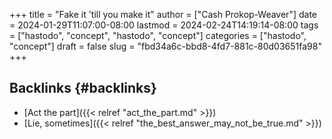+++
title = "Fake it 'till you make it"
author = ["Cash Prokop-Weaver"]
date = 2024-01-29T11:07:00-08:00
lastmod = 2024-02-24T14:19:14-08:00
tags = ["hastodo", "concept", "hastodo", "concept"]
categories = ["hastodo", "concept"]
draft = false
slug = "fbd34a6c-bbd8-4fd7-881c-80d03651fa98"
+++

## Backlinks {#backlinks}

-   [Act the part]({{< relref "act_the_part.md" >}})
-   [Lie, sometimes]({{< relref "the_best_answer_may_not_be_true.md" >}})
